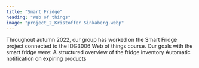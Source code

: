 ```yaml
---
title: "Smart Fridge"
heading: "Web of things"
image: "project_2_Kristoffer Sinkaberg.webp"
---
```


Throughout autumn 2022, our group has worked on the Smart Fridge project connected to the IDG3006 Web of things course. Our goals with the smart fridge were:
A structured overview of the fridge inventory
Automatic notification on expiring products
